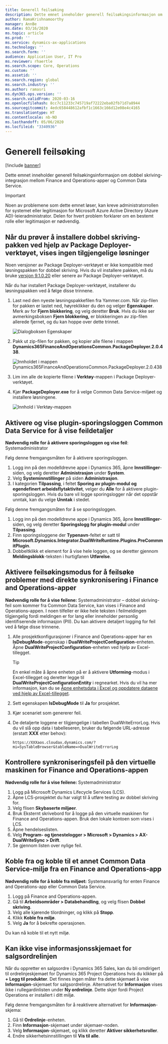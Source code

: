 ```yaml
---
title: Generell feilsøking
description: Dette emnet inneholder generell feilsøkingsinformasjon om dobbel skriving-integrasjon mellom Finance and Operations-apper og Common Data Service.
author: RamaKrishnamoorthy
manager: AnnBe
ms.date: 03/16/2020
ms.topic: article
ms.prod: ''
ms.service: dynamics-ax-applications
ms.technology: ''
ms.search.form: ''
audience: Application User, IT Pro
ms.reviewer: rhaertle
ms.search.scope: Core, Operations
ms.custom: ''
ms.assetid: ''
ms.search.region: global
ms.search.industry: ''
ms.author: ramasri
ms.dyn365.ops.version: ''
ms.search.validFrom: 2020-03-16
ms.openlocfilehash: 8cc7c11233c745719af72222eba02fb71d7a8944
ms.sourcegitcommit: 4edc658448612afbf1c1663c166d12e08e4c4165
ms.translationtype: HT
ms.contentlocale: nb-NO
ms.lasthandoff: 05/06/2020
ms.locfileid: "3340936"
---
```

# <a name="general-troubleshooting"></a>Generell feilsøking

[!include [banner](../../includes/banner.md)]



Dette emnet inneholder generell feilsøkingsinformasjon om dobbel skriving-integrasjon mellom Finance and Operations-apper og Common Data Service.

> [!IMPORTANT]
> Noen av problemene som dette emnet løser, kan kreve administratorrollen for systemet eller legitimasjon for Microsoft Azure Active Directory (Azure AD)-leieradministrator. Delen for hvert problem forklarer om en bestemt rolle eller legitimasjon er nødvendig.

## <a name="when-you-try-to-install-the-dual-write-package-by-using-the-package-deployer-tool-no-available-solutions-are-shown"></a>Når du prøver å installere dobbel skriving-pakken ved hjelp av Package Deployer-verktøyet, vises ingen tilgjengelige løsninger

Noen versjoner av Package Deployer-verktøyet er ikke kompatible med løsningspakken for dobbel skriving. Hvis du vil installere pakken, må du bruke [versjon 9.1.0.20](https://www.nuget.org/packages/Microsoft.CrmSdk.XrmTooling.PackageDeployment.Wpf/9.1.0.20) eller senere av Package Deployer-verktøyet.

Når du har installert Package Deployer-verktøyet, installerer du løsningspakken ved å følge disse trinnene.

1. Last ned den nyeste løsningspakkefilen fra Yammer.com. Når zip-filen for pakken er lastet ned, høyreklikker du den og velger **Egenskaper**. Merk av for **Fjern blokkering**, og velg deretter **Bruk**. Hvis du ikke ser avmerkingsboksen **Fjern blokkering,** er blokkeringen av zip-filen allerede fjernet, og du kan hoppe over dette trinnet.

    ![Dialogboksen Egenskaper](media/unblock_option.png)

2. Pakk ut zip-filen for pakken, og kopier alle filene i mappen **Dynamics365FinanceAndOperationsCommon.PackageDeployer.2.0.438**.

    ![Innholdet i mappen Dynamics365FinanceAndOperationsCommon.PackageDeployer.2.0.438](media/extract_package.png)

3. Lim inn alle de kopierte filene i **Verktøy**-mappen i Package Deployer-verktøyet. 
4. Kjør **PackageDeployer.exe** for å velge Common Data Service-miljøet og installere løsningene.

    ![Innhold i Verktøy-mappen](media/paste_copied_files.png)

## <a name="enable-and-view-the-plug-in-trace-log-in-common-data-service-to-view-error-details"></a>Aktivere og vise plugin-sporingsloggen Common Data Service for å vise feildetaljer

**Nødvendig rolle for å aktivere sporingsloggen og vise feil**: Systemadministrator

Følg denne fremgangsmåten for å aktivere sporingsloggen.

1. Logg inn på den modelldrevne appe i Dynamics 365, åpne **Innstillinger**-siden, og velg deretter **Administrasjon** under **System**.
2. Velg **Systeminnstillinger** på siden **Administrasjon**.
3. I kategorien **Tilpassing**, i feltet **Sporing av plugin-modul og egendefinert arbeidsflytaktivitet**, velger du **Alle** for å aktivere plugin-sporingsloggen. Hvis du bare vil logge sporingslogger når det oppstår unntak, kan du velge **Unntak** i stedet.


Følg denne fremgangsmåten for å se sporingsloggen.

1. Logg inn på den modelldrevne appe i Dynamics 365, åpne **Innstillinger**-siden, og velg deretter **Sporingslogg for plugin-modul** under **Tilpassing**.
2. Finn sporingsloggene der **Typenavn**-feltet er satt til **Microsoft.Dynamics.Integrator.DualWriteRuntime.Plugins.PreCommmitPlugin**.
3. Dobbeltklikk et element for å vise hele loggen, og se deretter gjennom **Meldingsblokk**-teksten i hurtigfanen **Utførelse**.

## <a name="enable-debug-mode-to-troubleshoot-live-synchronization-issues-in-finance-and-operations-apps"></a>Aktivere feilsøkingsmodus for å feilsøke problemer med direkte synkronisering i Finance and Operations-apper

**Nødvendig rolle for å vise feilene:** Systemadministrator – dobbel skriving-feil som kommer fra Common Data Service, kan vises i Finance and Operations-appen. I noen tilfeller er ikke hele teksten i feilmeldingen tilgjengelig fordi meldingen er for lang eller inneholder personlig identifiserende informasjon (PII). Du kan aktivere detaljert logging for feil ved å følge disse trinnene.

1. Alle prosjektkonfigurasjoner i Finance and Operations-apper har en **IsDebugMode**-egenskap i **DualWriteProjectConfiguration**-enheten. Åpne **DualWriteProjectConfiguration**-enheten ved hjelp av Excel-tillegget.

    > [!TIP]
    > En enkel måte å åpne enheten på er å aktivere **Utforming**-modus i Excel-tillegget og deretter legge til **DualWriteProjectConfigurationEntity** i regnearket. Hvis du vil ha mer informasjon, kan du se [Åpne enhetsdata i Excel og oppdatere dataene ved hjelp av Excel-tillegget](../../office-integration/use-excel-add-in.md).

2. Sett egenskapen **IsDebugMode** til **Ja** for prosjektet.
3. Kjør scenariet som genererer feil.
4. De detaljerte loggene er tilgjengelige i tabellen DualWriteErrorLog. Hvis du vil slå opp data i tabelleseren, bruker du følgende URL-adresse (erstatt **XXX** etter behov):

    `https://XXXaos.cloudax.dynamics.com/?mi=SysTableBrowser&tableName=>DualWriteErrorLog`

## <a name="check-synchronization-errors-on-the-virtual-machine-for-the-finance-and-operations-app"></a>Kontrollere synkroniseringsfeil på den virtuelle maskinen for Finance and Operations-appen

**Nødvendig rolle for å vise feilene:** Systemadministrator

1. Logg på Microsoft Dynamics Lifecycle Services (LCS).
2. Åpne LCS-prosjektet du har valgt til å utføre testing av dobbel skriving for.
3. Velg flisen **Skybaserte miljøer**.
4. Bruk Eksternt skrivebord for å logge på den virtuelle maskinen for Finance and Operations-appen. Bruk den lokale kontoen som vises i LCS.
5. Åpne hendelseslisten.
6. Velg **Program- og tjenestelogger \> Microsoft \> Dynamics \> AX-DualWriteSync \> Drift**.
7. Se gjennom listen over nylige feil.

## <a name="unlink-and-link-another-common-data-service-environment-from-a-finance-and-operations-app"></a>Koble fra og koble til et annet Common Data Service-miljø fra en Finance and Operations-app

**Nødvendig rolle for å koble fra miljøet:** Systemansvarlig for enten Finance and Operations-app eller Common Data Service.

1. Logg på Finance and Operations-appen.
2. Gå til **Arbeidsområder \> Databehandling**, og velg flisen **Dobbel skriving**.
3. Velg alle kjørende tilordninger, og klikk på **Stopp**.
4. Klikk **Koble fra miljø**.
5. Velg **Ja** for å bekrefte operasjonen.

Du kan nå koble til et nytt miljø.

## <a name="unable-to-view-the-sales-order-line-information-form"></a>Kan ikke vise informasjonsskjemaet for salgsordrelinjen 

Når du oppretter en salgsordre i Dynamics 365 Sales, kan du bli omdirigert til ordrelinjeskjemaet for Dynamics 365 Project Operations hvis du klikker på **+ Legg til produkter**. Det finnes ingen måter fra dette skjemaet å vise **Informasjon**-skjemaet for salgsordrelinje. Alternativet for **Informasjon** vises ikke i rullegardinlisten under **Ny ordrelinje**. Dette skjer fordi Project Operations er installert i ditt miljø.

Følg denne fremgangsmåten for å reaktivere alternativet for **Informasjon**-skjema:
1. Gå til **Ordrelinje**-enheten.
2. Finn **Informasjon**-skjemaet under skjemaer-noden. 
3. Velg **Informasjon**-skjemaet, og klikk deretter **Aktiver sikkerhetsroller**. 
4. Endre sikkerhetsinnstillingen til **Vis til alle**.
